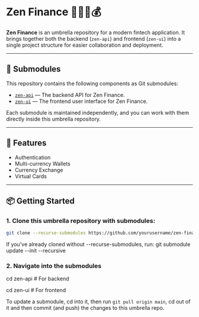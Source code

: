 # Zen Finance 🧘🏽‍♂️💰

**Zen Finance** is an umbrella repository for a modern fintech application. It brings together both the backend (`zen-api`) and frontend (`zen-ui`) into a single project structure for easier collaboration and deployment.

---

## 🧩 Submodules

This repository contains the following components as Git submodules:

- [`zen-api`](https://github.com/jason-ezenwa/zen-api) — The backend API for Zen Finance.
- [`zen-ui`](https://github.com/yourusername/zen-ui) — The frontend user interface for Zen Finance.

Each submodule is maintained independently, and you can work with them directly inside this umbrella repository.

---

## 🔧 Features

- Authentication
- Multi-currency Wallets
- Currency Exchange
- Virtual Cards

---

## 📦 Getting Started

### 1. Clone this umbrella repository with submodules:

```bash
git clone --recurse-submodules https://github.com/yourusername/zen-finance.git
```

If you've already cloned without --recurse-submodules, run:
git submodule update --init --recursive

### 2. Navigate into the submodules
cd zen-api      # For backend

cd zen-ui       # For frontend

To update a submodule, cd into it, then run ```git pull origin main```, cd out of it and then commit (and push) the changes to this umbrella repo.
